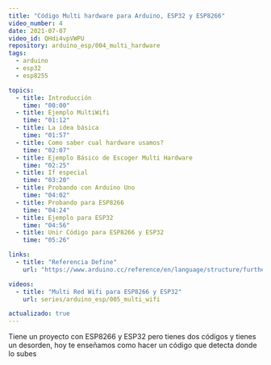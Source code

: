 ```yaml
---
title: "Código Multi hardware para Arduino, ESP32 y ESP8266"
video_number: 4
date: 2021-07-07
video_id: QHdi4vpVWPU
repository: arduino_esp/004_multi_hardware
tags:
  - arduino
  - esp32
  - esp8255

topics:
  - title: Introducción
    time: "00:00"
  - title: Ejemplo MultiWifi
    time: "01:12"
  - title: La idea básica
    time: "01:57"
  - title: Como saber cual hardware usamos?
    time: "02:07"
  - title: Ejemplo Básico de Escoger Multi Hardware
    time: "02:25"
  - title: If especial
    time: "03:20"
  - title: Probando con Arduino Uno
    time: "04:02"
  - title: Probando para ESP8266
    time: "04:24"
  - title: Ejemplo para ESP32
    time: "04:56"
  - title: Unir Código para ESP8266 y ESP32
    time: "05:26"

links:
  - title: "Referencia Define"
    url: "https://www.arduino.cc/reference/en/language/structure/further-syntax/define/"

videos:
  - title: "Multi Red Wifi para ESP8266 y ESP32"
    url: series/arduino_esp/005_multi_wifi

actualizado: true
---
```


Tiene un proyecto con ESP8266 y ESP32 pero tienes dos códigos y tienes un desorden, hoy te enseñamos como hacer un código que detecta donde lo subes
